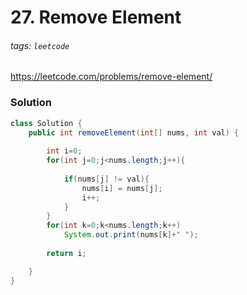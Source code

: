 # 27. Remove Element
###### tags: `leetcode`
https://leetcode.com/problems/remove-element/
### Solution
```java
class Solution {
    public int removeElement(int[] nums, int val) {
        
        int i=0;
        for(int j=0;j<nums.length;j++){
        
            if(nums[j] != val){
                nums[i] = nums[j];
                i++;
            }
        }     
        for(int k=0;k<nums.length;k++)
            System.out.print(nums[k]+" ");
    
        return i;

    }
}
```